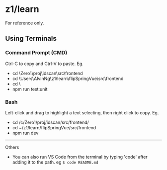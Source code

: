 # z1/learn

For reference only.

## Using Terminals
### Command Prompt (CMD)
Ctrl-C to copy and Ctrl-V to paste.
Eg.
*	cd \Zero1\proj\idscan\src\frontend
*	cd \Users\AlvinNg\z1\learn\flipSpringVue\src\frontend
*	cd \
*	npm run test:unit

### Bash
Left-click and drag to highlight a text selecting, then right click to copy.
Eg. 
*	cd /c/Zero1/proj/idscan/src/frontend/
*	cd ~/z1/learn/flipSpringVue/src/frontend
*	npm run dev

---
Others
* You can also run VS Code from the terminal by typing 'code' after adding it to the path. eg `$ code README.md`
